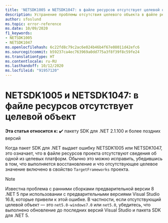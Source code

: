 ```yaml
---
title: 'NETSDK1005 и NETSDK1047: в файле ресурсов отсутствует целевой объект'
description: Устранение проблемы отсутствия целевого объекта в файле ресурса.
author: sfoslund
ms.topic: error-reference
ms.date: 10/09/2020
f1_keywords:
- NETSDK1005
- NETSDK1047
ms.openlocfilehash: 6c22fd8c79c2ac6e024b46b4f67e08011d42efc6
ms.sourcegitcommit: b59237ca4ec763969a0dd775a3f8f39f8c59fe24
ms.translationtype: HT
ms.contentlocale: ru-RU
ms.lasthandoff: 10/12/2020
ms.locfileid: "91957120"
---
```

# <a name="netsdk1005-and-netsdk1047-asset-file-is-missing-target"></a>NETSDK1005 и NETSDK1047: в файле ресурсов отсутствует целевой объект

**Эта статья относится к:** ✔️ пакету SDK для .NET 2.1.100 и более поздних версий

Когда пакет SDK для .NET выдает ошибку NETSDK1005 или NETSDK1047, это означает, что в файле ресурсов проекта отсутствуют сведения об одной из целевых платформ. Обычно это можно исправить, убедившись в том, что выполняется восстановление и что отсутствующее целевое значение включено в свойство `TargetFrameworks` проекта.

> [!NOTE]
> Известна проблема с ранними сборками предварительной версии 8 .NET 5 при использовании с предварительными версиями Visual Studio 16.8, которые привели к этой ошибке. В частности, если отсутствующий целевой объект — это `net5.0-windows7.0` или `net5.0`, убедитесь, что выполнено обновление до последних версий Visual Studio и пакета SDK для .NET 5.
